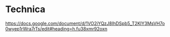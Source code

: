 # Technica
https://docs.google.com/document/d/1VO2iYQzJ8IhDSpb5_T2KlY3MsVH7o0wyep1rWra7rTs/edit#heading=h.fu38xmr92oxn
